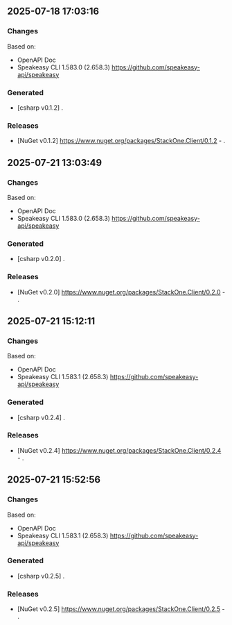 

## 2025-07-18 17:03:16
### Changes
Based on:
- OpenAPI Doc  
- Speakeasy CLI 1.583.0 (2.658.3) https://github.com/speakeasy-api/speakeasy
### Generated
- [csharp v0.1.2] .
### Releases
- [NuGet v0.1.2] https://www.nuget.org/packages/StackOne.Client/0.1.2 - .

## 2025-07-21 13:03:49
### Changes
Based on:
- OpenAPI Doc  
- Speakeasy CLI 1.583.0 (2.658.3) https://github.com/speakeasy-api/speakeasy
### Generated
- [csharp v0.2.0] .
### Releases
- [NuGet v0.2.0] https://www.nuget.org/packages/StackOne.Client/0.2.0 - .

## 2025-07-21 15:12:11
### Changes
Based on:
- OpenAPI Doc  
- Speakeasy CLI 1.583.1 (2.658.3) https://github.com/speakeasy-api/speakeasy
### Generated
- [csharp v0.2.4] .
### Releases
- [NuGet v0.2.4] https://www.nuget.org/packages/StackOne.Client/0.2.4 - .

## 2025-07-21 15:52:56
### Changes
Based on:
- OpenAPI Doc  
- Speakeasy CLI 1.583.1 (2.658.3) https://github.com/speakeasy-api/speakeasy
### Generated
- [csharp v0.2.5] .
### Releases
- [NuGet v0.2.5] https://www.nuget.org/packages/StackOne.Client/0.2.5 - .